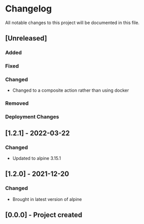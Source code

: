 ﻿# Changelog
All notable changes to this project will be documented in this file.

<!--
Please ADD ALL Changes to the UNRELEASED SECTION and not a specific release
-->

## [Unreleased]
### Added
### Fixed
### Changed
- Changed to a composite action rather than using docker
### Removed
### Deployment Changes

<!--
Releases that have at least been deployed to staging, BUT NOT necessarily released to live.  Changes should be moved from [Unreleased] into here as they are merged into the appropriate release branch
-->
## [1.2.1] - 2022-03-22
### Changed
- Updated to alpine 3.15.1

## [1.2.0] - 2021-12-20
### Changed
- Brought in latest version of alpine

## [0.0.0] - Project created
